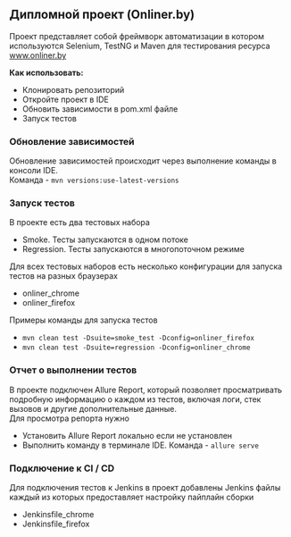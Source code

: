 ## Дипломной проект (Onliner.by)
Проект представляет собой фреймворк автоматизации в котором используются Selenium, TestNG и Maven для тестирования ресурса www.onliner.by

**Как использовать:**
- Клонировать репозиторий
- Откройте проект в IDE
- Обновить зависимости в pom.xml файле
- Запуск тестов

### Обновление зависимостей
Обновление зависимостей происходит через выполнение команды в консоли IDE.<br> 
Команда - `mvn versions:use-latest-versions`


### Запуск тестов
В проекте есть два тестовых набора
* Smoke. Тесты запускаются в одном потоке
* Regression. Тесты запускаются в многопоточном режиме

Для всех тестовых наборов есть несколько конфигурации для запуска тестов на разных браузерах
* onliner_chrome
* onliner_firefox

Примеры команды для запуска тестов
* `mvn clean test -Dsuite=smoke_test -Dconfig=onliner_firefox`
* `mvn clean test -Dsuite=regression -Dconfig=onliner_chrome`


### Отчет о выполнении тестов
В проекте подключен Allure Report, который позволяет просматривать подробную информацию о каждом из тестов, включая логи, стек вызовов и другие дополнительные данные.<br>
Для просмотра репорта нужно
* Установить Allure Report локально если не установлен
* Выполнить команду в терминале IDE. Команда - `allure serve`

### Подключение к СI / CD
Для подключения тестов к Jenkins в проект добавлены Jenkins файлы каждый из которых предоставляет настройку пайплайн сборки
* Jenkinsfile_chrome
* Jenkinsfile_firefox
